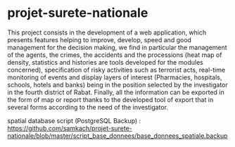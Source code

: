 # projet-surete-nationale

This project consists in the development of a web application, which presents features helping to improve, develop, speed and good management for the decision making, we find in particular the management of the agents, the crimes, the accidents and the processions (heat map of density, statistics and histories are tools developed for the modules concerned), specification of risky activities such as terrorist acts, real-time monitoring of events and display layers of interest (Pharmacies, hospitals, schools, hotels and banks) being in the position selected by the investigator in the fourth district of Rabat. Finally, all the information can be exported in the form of map or report thanks to the developed tool of export that in several forms according to the need of the investigator.

spatial database script (PostgreSQL Backup) : https://github.com/samkach/projet-surete-nationale/blob/master/script_base_donnees/base_donnees_spatiale.backup
